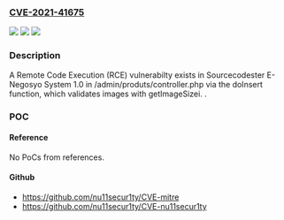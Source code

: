 ### [CVE-2021-41675](https://cve.mitre.org/cgi-bin/cvename.cgi?name=CVE-2021-41675)
![](https://img.shields.io/static/v1?label=Product&message=n%2Fa&color=blue)
![](https://img.shields.io/static/v1?label=Version&message=n%2Fa&color=blue)
![](https://img.shields.io/static/v1?label=Vulnerability&message=n%2Fa&color=brighgreen)

### Description

A Remote Code Execution (RCE) vulnerabilty exists in Sourcecodester E-Negosyo System 1.0 in /admin/produts/controller.php via the doInsert function, which validates images with getImageSizei. .

### POC

#### Reference
No PoCs from references.

#### Github
- https://github.com/nu11secur1ty/CVE-mitre
- https://github.com/nu11secur1ty/CVE-nu11secur1ty

